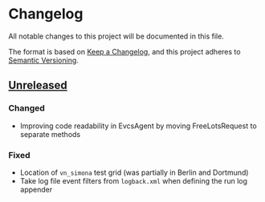 # Changelog
All notable changes to this project will be documented in this file.

The format is based on [Keep a Changelog](https://keepachangelog.com/en/1.0.0/),
and this project adheres to [Semantic Versioning](https://semver.org/spec/v2.0.0.html).

## [Unreleased]
### Changed
- Improving code readability in EvcsAgent by moving FreeLotsRequest to separate methods

### Fixed
- Location of `vn_simona` test grid (was partially in Berlin and Dortmund)
- Take log file event filters from `logback.xml` when defining the run log appender

[Unreleased]: https://github.com/ie3-institute/simona/compare/a14a093239f58fca9b2b974712686b33e5e5f939...HEAD
